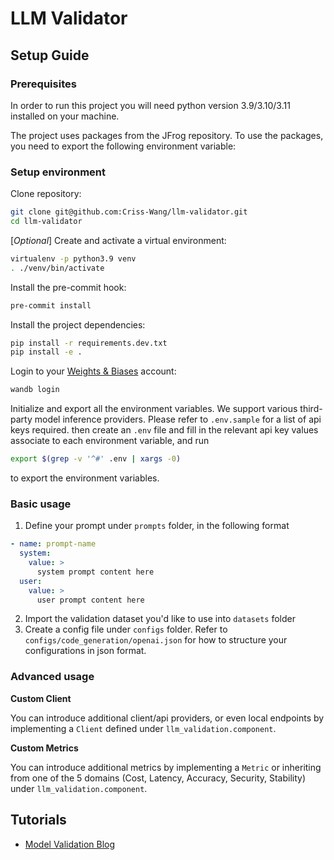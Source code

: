 # LLM Validator

## Setup Guide

### Prerequisites

In order to run this project you will need python version 3.9/3.10/3.11 installed on your machine.

The project uses packages from the JFrog repository. To use the packages, you need to export the following environment variable:

### Setup environment

Clone repository:

```bash
git clone git@github.com:Criss-Wang/llm-validator.git
cd llm-validator
```

[*Optional*] Create and activate a virtual environment:

```bash
virtualenv -p python3.9 venv
. ./venv/bin/activate
```

Install the pre-commit hook:

```bash
pre-commit install
```

Install the project dependencies:

```bash
pip install -r requirements.dev.txt
pip install -e .
```

Login to your [Weights & Biases](https://wandb.ai/site) account:

```bash
wandb login
````

Initialize and export all the environment variables.
We support various third-party model inference providers. Please refer to `.env.sample` for a list of api keys required. then create an `.env` file and fill in the relevant api key values associate to each environment variable, and run 

```bash
export $(grep -v '^#' .env | xargs -0)
```

to export the environment variables.


### Basic usage
1. Define your prompt under `prompts` folder, in the following format
```yaml
- name: prompt-name
  system:
    value: >
      system prompt content here
  user:
    value: >
      user prompt content here
```
2. Import the validation dataset you'd like to use into `datasets` folder
3. Create a config file under `configs` folder. Refer to `configs/code_generation/openai.json` for how to structure your configurations in json format.


### Advanced usage
**Custom Client**

You can introduce additional client/api providers, or even local endpoints by implementing a `Client` defined under `llm_validation.component`.

**Custom Metrics**

You can introduce additional metrics by implementing a `Metric` or inheriting from one of the 5 domains (Cost, Latency, Accuracy, Security, Stability) under `llm_validation.component`.



## Tutorials
- [Model Validation Blog](https://criss-wang.com/post/software/model-iteration-research-validation/)

